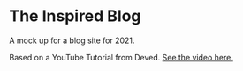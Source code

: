 # The Inspired Blog

A mock up for a blog site for 2021.

Based on a YouTube Tutorial from Deved. [See the video here.](https://www.youtube.com/watch?v=KjQ8uvAt9kQ)
